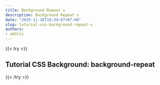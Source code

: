 ```yaml
---
title: Background Repeat x
description: Background Repeat x
date: "2019-11-18T10:34:07+07:00"
slug: tutorial-css-background-repeat-x
authors:
- akhlis
---
```


{{< try >}}
<!DOCTYPE html>
<html lang="id">
<head>
    <meta charset="utf-8">
    <meta name="viewport" content="width=device-width, initial-scale=1.0">
    <title>Tutorial CSS: background-repeat</title>
    <style>
        body {
            padding: 2em 3em;
            background-image: url("/images/css/background-image-1.jpg");
            background-repeat: repeat-x;
        }
    </style>
</head>

<body>
    <h2>Tutorial CSS Background: background-repeat</h2>
</body>
</html>
{{< /try >}}